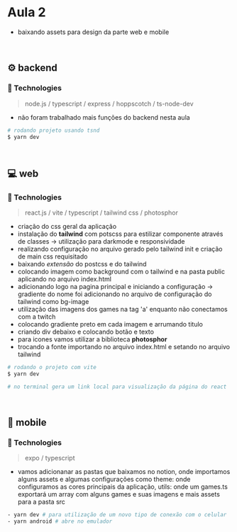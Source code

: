<h1> Aula 2 </h1>

* baixando assets para design da parte web e mobile

<br />

## ⚙️ backend

### :rocket: Technologies 
> node.js / typescript / express / hoppscotch / ts-node-dev

- não foram trabalhado mais funções do backend nesta aula

```bash
# rodando projeto usando tsnd
$ yarn dev
```

<br />

## 💻 web

### :rocket: Technologies 
> react.js / vite / typescript / tailwind css / photosphor

- criação do css geral da aplicação
- instalação do **tailwind** com potscss para estilizar componente através de classes 
    -> utilização para darkmode e responsividade
- realizando configuração no arquivo gerado pelo tailwind init e criação de main css requisitado
- baixando _extensão_ do postcss e do tailwind
- colocando imagem como background com o tailwind e na pasta public aplicando no arquivo index.html
- adicionando logo na pagina principal e iniciando a configuração -> gradiente do nome foi adicionando no arquivo de configuração do tailwind como bg-image
- utilização das imagens dos games na tag 'a' enquanto não conectamos com a twitch
- colocando gradiente preto em cada imagem e arrumando titulo
- criando div debaixo e colocando botão e texto
- para icones vamos utilizar a biblioteca **photosphor**
- trocando a fonte importando no arquivo index.html e setando no arquivo tailwind

```bash
# rodando o projeto com vite
$ yarn dev

# no terminal gera um link local para visualização da página do react
```

<br />

## 📱 mobile

### :rocket: Technologies 
> expo / typescript

- vamos adicionanar as pastas que baixamos no notion, onde importamos alguns assets e algumas configurações como theme: onde configuramos as cores principais da aplicação,
    utils: onde um games.ts exportará um array com alguns games e suas imagens e mais assets para a pasta src

```bash
- yarn dev # para utilização de um novo tipo de conexão com o celular
- yarn android # abre no emulador
```
